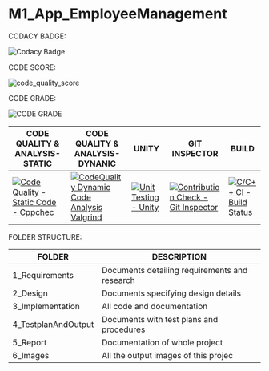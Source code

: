 # M1_App_EmployeeManagement

CODACY BADGE:

![Codacy Badge](https://app.codacy.com/project/badge/Grade/aceab853717b47bdb2788e03623ba118)

CODE SCORE:

![code_quality_score](https://api.codiga.io/project/30002/score/svg)

CODE GRADE:

![CODE GRADE](https://api.codiga.io/project/30002/status/svg)

| CODE QUALITY & ANALYSIS-STATIC                                                                                                                                                                                                	| CODE QUALITY & ANALYSIS-DYNANIC                                                                                                                                                                                                           	| UNITY                                                                                                                                                                                                         	| GIT INSPECTOR                                                                                                                                                                                                                             	| BUILD                                                                                                                                                                                                            	|
|-------------------------------------------------------------------------------------------------------------------------------------------------------------------------------------------------------------------------------	|-------------------------------------------------------------------------------------------------------------------------------------------------------------------------------------------------------------------------------------------	|---------------------------------------------------------------------------------------------------------------------------------------------------------------------------------------------------------------	|-------------------------------------------------------------------------------------------------------------------------------------------------------------------------------------------------------------------------------------------	|------------------------------------------------------------------------------------------------------------------------------------------------------------------------------------------------------------------	|
| [![Code Quality - Static Code - Cppchec](https://github.com/Gulshan-J/M1_Application_Handcricket/actions/workflows/c-cpp.yml/badge.svg)](https://github.com/Gulshan-J/M1_Application_Handcricket/actions/workflows/c-cpp.yml) 	| [![CodeQuality Dynamic Code Analysis Valgrind](https://github.com/Gulshan-J/M1_Application_Handcricket/actions/workflows/valgrind.yml/badge.svg)](https://github.com/Gulshan-J/M1_Application_Handcricket/actions/workflows/valgrind.yml) 	| [![Unit Testing - Unity](https://github.com/Gulshan-J/M1_Application_Handcricket/actions/workflows/unity.yml/badge.svg)](https://github.com/Gulshan-J/M1_Application_Handcricket/actions/workflows/unity.yml) 	| [![Contribution Check - Git Inspector](https://github.com/Gulshan-J/M1_Application_Handcricket/actions/workflows/gitinspector.yml/badge.svg)](https://github.com/Gulshan-J/M1_Application_Handcricket/actions/workflows/gitinspector.yml) 	| [![C/C++ CI - Build Status](https://github.com/Gulshan-J/M1_Application_Handcricket/actions/workflows/linux.yml/badge.svg)](https://github.com/Gulshan-J/M1_Application_Handcricket/actions/workflows/linux.yml) 	|



  FOLDER STRUCTURE:
  
  | FOLDER           	| DESCRIPTION                                   	|
|------------------	|-----------------------------------------------	|
| 1_Requirements   	| Documents detailing requirements and research 	|
| 2_Design         	| Documents specifying design details           	|
| 3_Implementation 	| All code and documentation                    	|
| 4_TestplanAndOutput | Documents with test plans and procedures      	|
| 5_Report         	| Documentation of whole project                	|
| 6_Images         	| All the output images of this projec          	|
